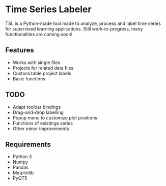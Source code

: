 # Time Series Labeler
TSL is a Python-made tool made to analyze, process and label time series for supervised learning applications.
Still work-in-progress, many functionalities are coming soon!

## Features
- Works with single files
- Projects for related data files
- Customizable project labels
- Basic functions

## TODO
- Adapt toolbar bindings
- Drag-and-drop labelling
- Popup menu to customize plot positions
- Functions of existings series
- Other minor improvements

## Requirements
- Python 3
- Numpy
- Pandas
- Matplotlib
- PyQT5
